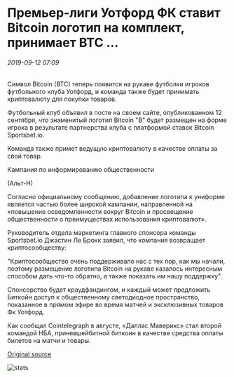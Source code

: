 # Премьер-лиги Уотфорд ФК ставит Bitcoin логотип на комплект, принимает BTC ...

###### 2019-09-12 07:09

Символ Bitcoin (BTC) теперь появится на рукаве футболки игроков футбольного клуба Уотфорд, и команда также будет принимать криптовалюту для покупки товаров.

Футбольный клуб объявил в посте на своем сайте, опубликованном 12 сентября, что знаменитый логотип Bitcoin "B" будет размещен на форме игрока в результате партнерства клуба с платформой ставок Bitcoin Sportsbet.io.

Команда также примет ведущую криптовалюту в качестве оплаты за свой товар.

Кампания по информированию общественности

(Альт-Н)

Согласно официальному сообщению, добавление логотипа к униформе является частью более широкой кампании, направленной на «повышение осведомленности вокруг Bitcoin и просвещение общественности о преимуществах использования криптовалют».

Руководитель отдела маркетинга главного спонсора команды Sportsbet.io Джастин Ле Брокк заявил, что компания возвращает криптосообществу:

"Криптосообщество очень поддерживало нас с тех пор, как мы начали, поэтому размещение логотипа Bitcoin на рукаве казалось интересным способом дать что-то обратно, а также показать им нашу поддержку".

Спонсорство будет краудфандингом, и каждый может предложить Биткойн доступ к общественному светодиодное пространство, показанное в прямом эфире во время матчей и эксклюзивных товаров Фк Уотфорд.

Как сообщал Cointelegraph в августе, «Даллас Маверикс» стал второй командой НБА, принявшейбитной биткоин в качестве средства оплаты билетов на матчи и товары.

[Original source](https://cointelegraph.com/news/premier-leagues-watford-fc-puts-bitcoin-logo-on-kit-accepts-btc)

![stats](https://c.statcounter.com/11760860/0/a89fa40b/1/ "stats")